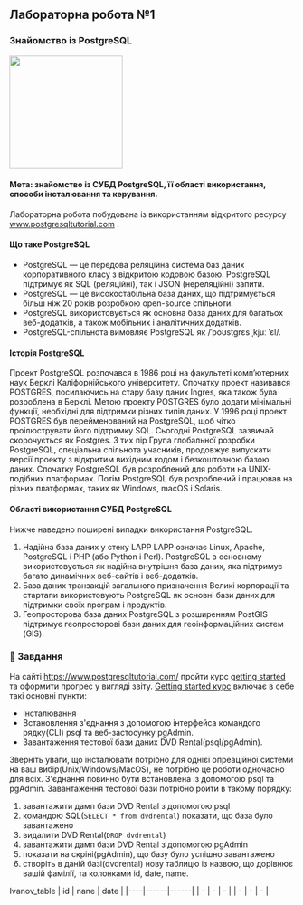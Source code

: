 ## Лабораторна робота №1
### Знайомство із PostgreSQL
<img src='../img/logo.png' width=200/>

#### Мета: знайомство із СУБД PostgreSQL, її області використання, способи інсталювання та керування.
Лабораторна робота побудована із використанням відкритого ресурсу www.postgresqltutorial.com .

#### Що таке PostgreSQL
* PostgreSQL — це передова реляційна система баз даних корпоративного класу з відкритою кодовою базою. PostgreSQL підтримує як SQL (реляційні), так і JSON (нереляційні) запити.
* PostgreSQL — це високостабільна база даних, що підтримується більш ніж 20 років розробкою open-source спільноти.
* PostgreSQL використовується як основна база даних для багатьох веб-додатків, а також мобільних і аналітичних додатків.
* PostgreSQL-спільнота вимовляє PostgreSQL як /ˈpoʊstɡrɛs ˌkjuː ˈɛl/.

#### Історія PostgreSQL
Проект PostgreSQL розпочався в 1986 році на факультеті комп’ютерних наук Берклі Каліфорнійського університету. Спочатку проект називався POSTGRES, посилаючись на стару базу даних Ingres, яка також була розроблена в Берклі. Метою проекту POSTGRES було додати мінімальні функції, необхідні для підтримки різних типів даних. У 1996 році проект POSTGRES був перейменований на PostgreSQL, щоб чітко проілюструвати його підтримку SQL. Сьогодні PostgreSQL зазвичай скорочується як Postgres. З тих пір Група глобальної розробки PostgreSQL, спеціальна спільнота учасників, продовжує випускати версії проекту з відкритим вихідним кодом і безкоштовною базою даних. Спочатку PostgreSQL був розроблений для роботи на UNIX-подібних платформах. Потім PostgreSQL був розроблений і працював на різних платформах, таких як Windows, macOS і Solaris.

#### Області використання СУБД PostgreSQL
Нижче наведено поширені випадки використання PostgreSQL.
1. Надійна база даних у стеку LAPP
LAPP означає Linux, Apache, PostgreSQL і PHP (або Python і Perl). PostgreSQL в основному використовується як надійна внутрішня база даних, яка підтримує багато динамічних веб-сайтів і веб-додатків.
2. База даних транзакцій загального призначення
Великі корпорації та стартапи використовують PostgreSQL як основні бази даних для підтримки своїх програм і продуктів.
3.  Геопросторова база даних
PostgreSQL з розширенням PostGIS підтримує геопросторові бази даних для геоінформаційних систем (GIS).

### 🎯 Завдання
На сайті https://www.postgresqltutorial.com/ пройти курс [getting started](https://www.postgresqltutorial.com/postgresql-getting-started) та  оформити прогрес у вигляді звіту.
[Getting started курс](https://www.postgresqltutorial.com/postgresql-getting-started) включає в себе такі основні пункти: 
- Інсталювання
- Встановлення з'єднання з допомогою інтерфейса командого рядку(CLI) psql та веб-застосунку pgAdmin.
- Завантаження тестової бази даних DVD Rental(psql/pgAdmin).

Зверніть уваги, що інсталювати потрібно для однієї опреаційної системи на ваш вибір(Unix/Windows/MacOS), не потрібно це роботи одночасно для всіх. З'єднання повинно бути встановлена із допомогою psql та pgAdmin. Завантаження тестової бази потрібно роити в такому порядку:
1. завантажити дамп бази DVD Rental з допомогою psql
2. командою SQL(`SELECT * from dvdrental`) показати, що база було завантажено
3. видалити DVD Rental(`DROP dvdrental`)
4. завантажити дамп бази DVD Rental з допомогою pgAdmin
5. показати на скріні(pgAdmin), що базу було успішно завантажено
6. створіть в даній базі(dvdrental) нову таблицю із назвою, що дорівнює вашій фамілії, та колонками id, date, name.

Ivanov_table
| id | nane | date |
|----|------|------|
| -  |  -   |   -  |
| -  |  -   |   -  |
